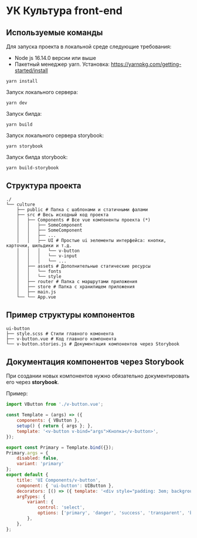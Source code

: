 # УК Культура front-end

## Используемые команды

Для запуска проекта в локальной среде следующие требования:

* Node js 16.14.0 версии или выше
* Пакетный менеджер yarn. Установка: https://yarnpkg.com/getting-started/install
```
yarn install
```

Запуск локального сервера:
```
yarn dev
```

Запуск билда:
```
yarn build
```

Запуск локального сервера storybook:
```
yarn storybook
```

Запуск билда storybook:
```
yarn build-storybook
```

## Структура проекта

```
./
└── culture
    ├── public # Папка с шаблонами и статичными фалами
    ├── src # Весь исходный код проекта
    │   ├── Components # Все vue компоненты проекта (*)
    │   │   ├── SomeComponent
    │   │   ├── SomeComponent
    │   │   ├── ...
    │   │   ├── UI # Простые ui эелементы интерфейса: кнопки, карточки, шильдики и т.д.
    │   │   │   └── v-button
    │   │   │   └── v-input
    │   │   │   └── ...
    │   ├── assets # Дополнительные статические ресурсы
    │   │   └── fonts
    │   │   └── style
    │   ├── router # Папка с маршрутами приложения
    │   ├── store # Папка с хранилищем приложения
    │   ├── main.js
    └── └── App.vue
```

## Пример структуры компонентов

```
ui-button
├── style.scss # Стили главного комонента 
├── v-button.vue # Код главного компонента
└── v-button.stories.js # Документация компонентов через Storybook
```

## Документация компонентов через Storybook

При создании новых компонентов нужно обязательно документировать его через **storybook**.

Пример:

```js
import VButton from './v-button.vue';

const Template = (args) => ({
    components: { VButton },
    setup() { return { args }; },
    template: '<v-button v-bind="args">Кнопка</v-button>',
});

export const Primary = Template.bind({});
Primary.args = {
    disabled: false,
    variant: 'primary'
};
export default {
    title: 'UI Components/v-button',
    component: { 'ui-button': UIButton },
    decorators: [() => ({ template: '<div style="padding: 3em; background: #F2F4F5;"><story/></div>' })],
    argTypes: {
        variant: {
            control: 'select',
            options: ['primary', 'danger', 'success', 'transparent', 'bordered', 'gray', 'link']
        },
    },
};
```
